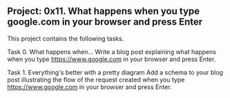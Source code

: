 Project: 0x11. What happens when you type google.com in your browser and press Enter
----------------------------------------------
This project contains the following tasks.

Task 0. What happens when...
Write a blog post explaining what happens when you type https://www.google.com in your browser and press Enter.

Task 1. Everything's better with a pretty diagram
Add a schema to your blog post illustrating the flow of the request created when you type https://www.google.com in your browser and press Enter.
